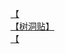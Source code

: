 [【](http://tieba.baidu.com/p/3306182222?see_lz=1&pn=)   
[【树洞贴】](http://tieba.baidu.com/p/3305106684?see_lz=1&pn=)   
[【](http://tieba.baidu.com/p/3305296089?see_lz=1&pn=)   
